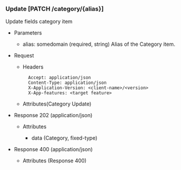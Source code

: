 ### Update [PATCH /category/{alias}]

Update fields category item

+ Parameters
    + alias: somedomain (required, string)
        Alias of the Category item.

+ Request
    + Headers

            Accept: application/json
            Content-Type: application/json
            X-Application-Version: <client-name>/<version>
            X-App-features: <target feature>
          
    + Attributes(Category Update)

+ Response 202 (application/json)

    + Attributes
    
        + data (Category, fixed-type)

+ Response 400 (application/json)
              
    + Attributes (Response 400)

<!-- include(../error_responses.md) -->